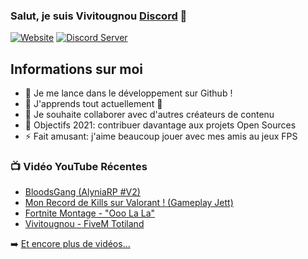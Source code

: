 ### Salut, je suis Vivitougnou [Discord][website] 👋

[![Website](https://media.discordapp.net/attachments/440052258172960768/792510905371459624/unknown.png)](https://discord.bio/p/vivitougnou)
[![Discord Server](https://media.discordapp.net/attachments/440052258172960768/792511613366042644/unknown.png)](https://discord.gg/s9tHHEY9vr)

## Informations sur moi

- 🔭 Je me lance dans le développement sur Github !
- 🌱 J'apprends tout actuellement 🤣
- 👯 Je souhaite collaborer avec d'autres créateurs de contenu
- 🥅 Objectifs 2021: contribuer davantage aux projets Open Sources
- ⚡ Fait amusant: j'aime beaucoup jouer avec mes amis au jeux FPS


### 📺 Vidéo YouTube Récentes 

<!-- YOUTUBE:START -->
- [BloodsGang (AlyniaRP #V2)](https://youtu.be/IKcu8-3Xf1c)
- [Mon Record de Kills sur Valorant ! (Gameplay Jett)](https://youtu.be/Yl9OUGBSYYU)
- [Fortnite Montage - "Ooo La La"](https://youtu.be/pLW7t_ehN1A)
- [Vivitougnou - FiveM Totiland](https://youtu.be/1_gtETBeQCw)
<!-- YOUTUBE:END -->

➡️ [Et encore plus de vidéos...](https://youtube.com/VivitougnouGTA)

[website]: https://discord.bio/p/vivitougnou

